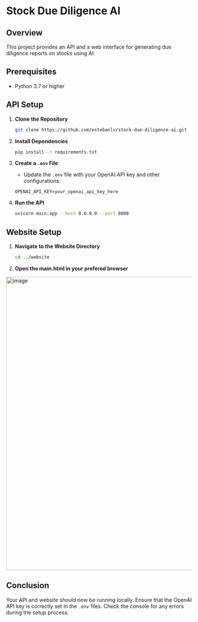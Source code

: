 # Stock Due Diligence AI

## Overview

This project provides an API and a web interface for generating due diligence reports on stocks using AI.

## Prerequisites

- Python 3.7 or higher

## API Setup

1. **Clone the Repository**
   ```bash
   git clone https://github.com/estebanlv/stock-due-diligence-ai.git
   ```

2. **Install Dependencies**
   ```bash
   pip install -r requirements.txt
   ```

3. **Create a `.env` File**
   - Update the `.env` file with your OpenAI API key and other configurations:
   ```env
   OPENAI_API_KEY=your_openai_api_key_here
   ```

4. **Run the API**
   ```bash
   uvicorn main:app --host 0.0.0.0 --port 8000
   ```

## Website Setup

1. **Navigate to the Website Directory**
   ```bash
   cd ../website
   ```

2. **Open the main.html in your prefered browser**
<img width="793" alt="image" src="https://github.com/user-attachments/assets/53858963-12d6-4d7f-9ddb-5688e100d6e3">


## Conclusion

Your API and website should now be running locally. Ensure that the OpenAI API key is correctly set in the `.env` files. Check the console for any errors during the setup process.
